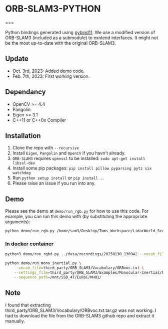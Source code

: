 # ORB-SLAM3-PYTHON
===

Python bindings generated using [pybind11](https://pybind11.readthedocs.io/en/stable/). We use a modified version of ORB-SLAM3 (included as a submodule) to exntend interfaces. It might not be the most up-to-date with the original ORB-SLAM3.

## Update

+ Oct. 3rd, 2023: Added demo code.
+ Feb. 7th, 2023: First working version. 

## Dependancy

+ OpenCV >= 4.4
+ Pangolin
+ Eigen >= 3.1
+ C++11 or C++0x Compiler

## Installation

1. Clone the repo with `--recursive`
2. Install `Eigen`, `Pangolin` and `OpenCV` if you havn't already.
3. `ORB-SLAM3` requires `openssl` to be installed: `sudo apt-get install libssl-dev`
4. Install some pip packages: `pip install pillow pyparsing pytz six watchdog`
5. Run `python setup install` or `pip install .`.
6. Please raise an issue if you run into any.

## Demo

Please see the demo at `demo/run_rgb.py` for how to use this code. For example, you can run this demo with (by substituting the appropriate arguments):

```bash
python demo/run_rgb.py /home/sam3/Desktop/Toms_Workspace/LidarWorld_Server/recordings/ --vocab_file=./Vocabulary/ORBvoc.txt
```
### In docker container
```bash
python3 demo/run_rgbd.py ../data/recordings/20250130_130942 --vocab_file=./third_party/ORB_SLAM3/Vocabulary/ORBvoc.txt
```

```bash
python demo/run_mono_inertial.py \
    --vocab_file=third_party/ORB_SLAM3/Vocabulary/ORBvoc.txt \
    --settings_file=third_party/ORB_SLAM3/Examples/Monocular-Inertial/EuRoC.yaml \
    --sequence_path=/mnt/SSD_4T/EuRoC/MH01/
```

## Note
I found that extracting third_party/ORB_SLAM3/Vocabulary/ORBvoc.txt.tar.gz was not working. I had to download the file from the ORB-SLAM3 github repo and extract it manually.
